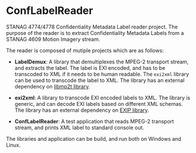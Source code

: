 # ConfLabelReader
STANAG 4774/4778 Confidentiality Metadata Label reader project.  The purpose of
the reader is to extract Confidentiality Metadata Labels from a STANAG 4609
Motion Imagery stream.

The reader is composed of mutiple projects which are as follows:

* __LabelDemux__: A library that demultiplexes the MPEG-2 transport stream, and 
extracts the label.  The label is EXI encoded, and has to be transcoded to XML
if it needs to be human readable.  The `exi2xml` library can be used to transcode
the label to XML.  The library has an external dependency on 
[libmp2t library](https://github.com/jimcavoy/mp2tp).

* __exi2xml__: A library to transcode EXI encoded labels to XML.  The library is
generic, and can decode EXI labels based on different XML schemas.  The library has 
an external dependency on [EXIP library](https://github.com/rwl/exip).

* __ConfLabelReader__: A test application that reads MPEG-2 transport stream, and
prints XML label to standard console out.

The libraries and application can be build, and run both on Windows and Linux.
